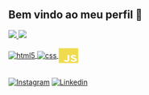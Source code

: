 ## Bem vindo ao meu perfil 👋

<div>
  <a href="https://github.com/ronaldluizz">
  <img height="170em" src="https://github-readme-stats.vercel.app/api?username=ronaldluizz&show_icons=true&theme=dark&include_all_commits=true&count_private=true"/>
  <img height="150em" src="https://github-readme-stats.vercel.app/api/top-langs/?username=ronaldluizz&layout=compact&langs_count=6&theme=dark"/>
</div>


<div style="display: inline_block"><br/>
  <img align="center" alt="html5" height="30" width="40" src="https://cdn.jsdelivr.net/gh/devicons/devicon/icons/html5/html5-original.svg"/> 
  <img align="center" alt="css" height="30" width="40" src="https://cdn.jsdelivr.net/gh/devicons/devicon/icons/css3/css3-original.svg"/> 
  <img align="center" alt="js" height="30" width="40" src="https://raw.githubusercontent.com/devicons/devicon/master/icons/javascript/javascript-plain.svg"/> 
</div>

##
[![Instagram](https://img.shields.io/badge/Instagram-E4405F?style=for-the-badge&logo=instagram&logoColor=white)](https://instagram.com/ronaldluiiz.4)
[![Linkedin](https://img.shields.io/badge/LinkedIn-0077B5?style=for-the-badge&logo=linkedin&logoColor=white)](https://www.linkedin.com/in/ronald-casimiro/)
